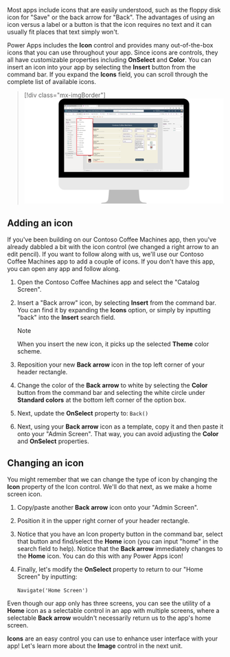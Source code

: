 Most apps include icons that are easily understood, such as the floppy disk icon for "Save" or the back arrow for "Back". The advantages of using an icon versus a label or a button is that the icon requires no text and it can usually fit places that text simply won't.

Power Apps includes the **Icon** control and provides many out-of-the-box icons that you can use throughout your app. Since icons are controls, they all have customizable properties including **OnSelect** and **Color**. You can insert an icon into your app by selecting the **Insert** button from the command bar. If you expand the **Icons** field, you can scroll through the complete list of available icons.

> [!div class="mx-imgBorder"]
> [![Screenshot of the icons list.](../media/icons.png)](../media/icons.png#lightbox)

## Adding an icon

If you've been building on our Contoso Coffee Machines app, then you've already dabbled a bit with the icon control (we changed a right arrow to an edit pencil). If you want to follow along with us, we'll use our Contoso Coffee Machines app to add a couple of icons. If you don't have this app, you can open any app and follow along.

1.  Open the Contoso Coffee Machines app and select the "Catalog Screen".

1.  Insert a "Back arrow" icon, by selecting **Insert** from the command bar. You can find it by expanding the **Icons** option, or simply by inputting "back" into the **Insert** search field.

	> [!NOTE]
	> When you insert the new icon, it picks up the selected **Theme** color scheme.

1.  Reposition your new **Back arrow** icon in the top left corner of your header rectangle.

1.  Change the color of the **Back arrow** to white by selecting the **Color** button from the command bar and selecting the white circle under **Standard colors** at the bottom left corner of the option box.

1.  Next, update the **OnSelect** property to: `Back()`

1.  Next, using your **Back arrow** icon as a template, copy it and then paste it onto your "Admin Screen". That way, you can avoid adjusting the **Color** and **OnSelect** properties.

## Changing an icon

You might remember that we can change the type of icon by changing the **Icon** property of the Icon control. We'll do that next, as we make a home screen icon.

1.  Copy/paste another **Back arrow** icon onto your "Admin Screen".

1.  Position it in the upper right corner of your header rectangle.

1.  Notice that you have an Icon property button in the command bar, select that button and find/select the **Home** icon (you can input "home" in the search field to help). Notice that the **Back arrow** immediately changes to the **Home** icon. You can do this with any Power Apps icon!

1.  Finally, let's modify the **OnSelect** property to return to our "Home Screen" by inputting:

	`Navigate('Home Screen')`

Even though our app only has three screens, you can see the utility of a **Home** icon as a selectable control in an app with multiple screens, where a selectable **Back arrow** wouldn't necessarily return us to the app's home screen.

**Icons** are an easy control you can use to enhance user interface with your app! Let's learn more about the **Image** control in the next unit.
